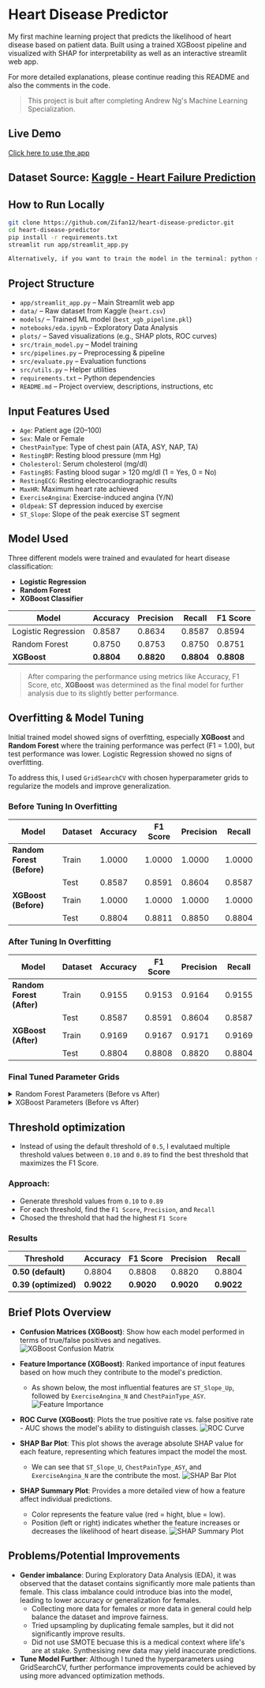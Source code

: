 
#  Heart Disease Predictor

My first machine learning project that predicts the likelihood of heart disease based on patient data. Built using a trained XGBoost pipeline and visualized with SHAP for interpretability as well as an interactive streamlit web app.

For more detailed explanations, please continue reading this README and also the comments in the code.

> This project is buit after completing Andrew Ng's Machine Learning Specialization.

## Live Demo
[Click here to use the app](https://heart-disease-predictor-zl.streamlit.app/)


## Dataset Source: [Kaggle - Heart Failure Prediction](https://www.kaggle.com/datasets/fedesoriano/heart-failure-prediction)


## How to Run Locally
```bash
git clone https://github.com/Zifan12/heart-disease-predictor.git
cd heart-disease-predictor
pip install -r requirements.txt
streamlit run app/streamlit_app.py

Alternatively, if you want to train the model in the terminal: python src/train_model.py
```

## Project Structure
- `app/streamlit_app.py` – Main Streamlit web app
- `data/` – Raw dataset from Kaggle (`heart.csv`)
- `models/` – Trained ML model (`best_xgb_pipeline.pkl`)
- `notebooks/eda.ipynb` – Exploratory Data Analysis
- `plots/` – Saved visualizations (e.g., SHAP plots, ROC curves)
- `src/train_model.py` – Model training 
- `src/pipelines.py` – Preprocessing & pipeline 
- `src/evaluate.py` – Evaluation functions
- `src/utils.py` – Helper utilities
- `requirements.txt` – Python dependencies
- `README.md` – Project overview, descriptions, instructions, etc

## Input Features Used

- `Age`: Patient age (20–100)
- `Sex`: Male or Female
- `ChestPainType`: Type of chest pain (ATA, ASY, NAP, TA)
- `RestingBP`: Resting blood pressure (mm Hg)
- `Cholesterol`: Serum cholesterol (mg/dl)
- `FastingBS`: Fasting blood sugar > 120 mg/dl (1 = Yes, 0 = No)
- `RestingECG`: Resting electrocardiographic results
- `MaxHR`: Maximum heart rate achieved
- `ExerciseAngina`: Exercise-induced angina (Y/N)
- `Oldpeak`: ST depression induced by exercise
- `ST_Slope`: Slope of the peak exercise ST segment

## Model Used 
Three different models were trained and evaulated for heart disease classification:
- **Logistic Regression**
- **Random Forest**
- **XGBoost Classifier**


| Model               | Accuracy | Precision | Recall | F1 Score |
|---------------------|----------|-----------|--------|----------|
| Logistic Regression |  0.8587  |  0.8634   | 0.8587 | 0.8594   |
| Random Forest       | 0.8750   | 0.8753    | 0.8750  | 0.8751  |
| **XGBoost**         | **0.8804** | **0.8820**  | **0.8804** | **0.8808** |

> After comparing the performance using metrics like Accuracy, F1 Score, etc,  **XGBoost** was determined as the final model for further analysis due to its slightly better performance.


## Overfitting & Model Tuning

Initial trained model showed signs of overfitting, especially **XGBoost** and **Random Forest** where the training performance was perfect (F1 = 1.00), but test performance was lower. Logistic Regression showed no signs of overfitting.

To address this, I used `GridSearchCV` with chosen hyperparameter grids to regularize the models and improve generalization.

### Before Tuning In Overfitting

| Model         | Dataset | Accuracy | F1 Score | Precision | Recall |
|---------------|---------|----------|----------|-----------|--------|
| **Random Forest (Before)** | Train   | 1.0000   | 1.0000   | 1.0000    | 1.0000 |
|                         | Test    | 0.8587   | 0.8591   | 0.8604    | 0.8587 |
| **XGBoost (Before)**     | Train   | 1.0000   | 1.0000   | 1.0000    | 1.0000 |
|                         | Test    | 0.8804   | 0.8811   | 0.8850    | 0.8804 |

### After Tuning In Overfitting

| Model         | Dataset | Accuracy | F1 Score | Precision | Recall |
|---------------|---------|----------|----------|-----------|--------|
| **Random Forest (After)** | Train   | 0.9155   | 0.9153    | 0.9164    |  0.9155 |
|                         | Test    | 0.8587   | 0.8591   | 0.8604    | 0.8587 |
| **XGBoost (After)**     | Train   | 0.9169    | 0.9167   |  0.9171     |  0.9169 |
|                         | Test    | 0.8804   | 0.8808   | 0.8820    | 0.8804 |

###  Final Tuned Parameter Grids
<details>
<summary>Random Forest Parameters (Before vs After)</summary>

**Before:**
```python
{
    'classifier__n_estimators': [100, 200],
    'classifier__max_depth': [None, 10, 20]
}

```
**After**
```python
{
    'classifier__n_estimators': [100, 200],
    'classifier__max_depth': [5, 8, 12],
    'classifier__min_samples_split': [5, 10],
    'classifier__min_samples_leaf': [3, 5, 8]
}
```
</details>

<details>
<summary> XGBoost Parameters (Before vs After)</summary>
**Before:**
```python
{
    'classifier__n_estimators': [100, 200],
    'classifier__max_depth': [None, 10, 20],
    'classifier__learning_rate': [0.01, 0.1, 0.2]
}
```
**After:**
```python
{
    'classifier__n_estimators': [100, 200],
    'classifier__max_depth': [5, 8, 12],
    'classifier__learning_rate': [0.01, 0.1, 0.2],
    'classifier__reg_alpha': [0, 0.1, 0.5, 1],
    'classifier__reg_lambda': [1, 5, 10]
}
```
</details> 

## Threshold optimization
- Instead of using the default threshold of `0.5`, I evalutaed multiple threshold values between `0.10` and `0.89` to find the best threshold that maximizes the F1 Score.

### Approach:
- Generate threshold values from `0.10` to `0.89`
- For each threshold, find the  `F1 Score`, `Precision`, and `Recall`
- Chosed the threshold that had the highest `F1 Score`

### Results

| Threshold | Accuracy | F1 Score | Precision | Recall |
|-----------|----------|----------|-----------|--------|
| **0.50 (default)** | 0.8804   | 0.8808   | 0.8820    | 0.8804 |
| **0.39 (optimized)** | **0.9022**   | **0.9020**   | **0.9020**    | **0.9022** |

## Brief Plots Overview 
- **Confusion Matrices (XGBoost)**: Show how each model performed in terms of true/false positives and negatives.
    ![XGBoost Confusion Matrix](plots/xgboost_confusion_matrix.png)
- **Feature Importance (XGBoost)**: Ranked importance of input features based on how much they contribute to the model's prediction. 
    - As shown below, the most influential features are `ST_Slope_Up`, followed by `ExerciseAngina_N` and `ChestPainType_ASY`.
    ![Feature Importance](plots/xgb_feature_importance.png)
- **ROC Curve (XGBoost)**: Plots the true positive rate vs. false positive rate - AUC shows the model's ability to distinguish classes.
    ![ROC Curve](plots/xgboost_roc_curve.png)
- **SHAP Bar Plot**: This plot shows the average absolute SHAP value for each feature, representing which features impact the model the most.
    - We can see that `ST_Slope_U`, `ChestPainType_ASY`, and `ExerciseAngina_N` are the contribute the most.
    ![SHAP Bar Plot](plots/shap_bar_plot.png)

- **SHAP Summary Plot**: Provides a more detailed view of how a feature affect individual predictions.
    - Color represents the feature value (red = hight, blue = low).
    - Position (left or right) indicates whether the feature increases or decreases the likelihood of heart disease.
    ![SHAP Summary Plot](plots/shap_summary_plot.png)



## Problems/Potential Improvements 
- **Gender imbalance**: During Exploratory Data Analysis (EDA), it was observed that the dataset contains significantly more male patients than female. This class imbalance could introduce bias into the model, leading to lower accuracy or generalization for females. 
    - Collecting more data for females or more data in general could help balance the dataset and improve fairness.
    - Tried upsampling by duplicating female samples, but it did not significantly improve results.
    - Did not use SMOTE becuase this is a medical context where life's are at stake. Synthesising new data may yield inaccurate predictions.
- **Tune Model Further**: Although I tuned the hyperparameters using GridSearchCV, further performance improvements could be achieved by using more advanced optimization methods.
